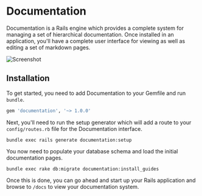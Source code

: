 # Documentation

Documentation is a Rails engine which provides a complete system for managing a set of hierarchical documentation. Once installed in an application, you'll have a complete user interface for viewing as well as editing a set of markdown pages.

![Screenshot](http://s.adamcooke.io/14/VGaMe.png)

## Installation

To get started, you need to add Documentation to your Gemfile and run `bundle`.

```ruby
gem 'documentation', '~> 1.0.0'
```

Next, you'll need to run the setup generator which will add a route to your `config/routes.rb` file for the Documentation interface.

```
bundle exec rails generate documentation:setup
```

You now need to populate your database schema and load the initial documentation pages.

```
bundle exec rake db:migrate documentation:install_guides
```

Once this is done, you can go ahead and start up your Rails application and browse to `/docs` to view your documentation system.
